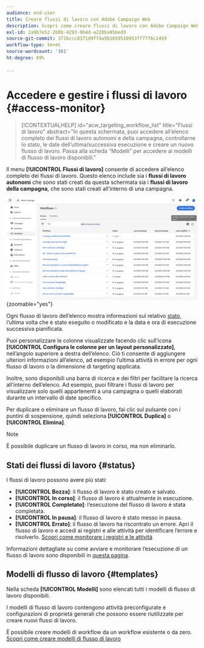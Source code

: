 ```yaml
---
audience: end-user
title: Creare flussi di lavoro con Adobe Campaign Web
description: Scopri come creare flussi di lavoro con Adobe Campaign Web
exl-id: 2a9b7e52-2b8b-4293-9b4d-a228ba95bed3
source-git-commit: 371bccc8371d9ff4a9b1659510953ff7776c2459
workflow-type: tm+mt
source-wordcount: '361'
ht-degree: 89%

---
```


# Accedere e gestire i flussi di lavoro {#access-monitor}

>[!CONTEXTUALHELP]
>id="acw_targeting_workflow_list"
>title="Flussi di lavoro"
>abstract="In questa schermata, puoi accedere all’elenco completo dei flussi di lavoro autonomi e della campagna, controllarne lo stato, le date dell’ultima/successiva esecuzione e creare un nuovo flusso di lavoro. Passa alla scheda “Modelli” per accedere ai modelli di flusso di lavoro disponibili."

Il menu **[!UICONTROL Flussi di lavoro]** consente di accedere all’elenco completo dei flussi di lavoro. Questo elenco include sia i **flussi di lavoro autonomi** che sono stati creati da questa schermata sia i **flussi di lavoro della campagna**, che sono stati creati all’interno di una campagna.

![](assets/workflow-list.png){zoomable=&quot;yes&quot;}

Ogni flusso di lavoro dell’elenco mostra informazioni sul relativo [stato](#status), l’ultima volta che è stato eseguito o modificato e la data e ora di esecuzione successiva pianificata.

Puoi personalizzare le colonne visualizzate facendo clic sull’icona **[!UICONTROL Configura le colonne per un layout personalizzato]**, nell’angolo superiore a destra dell’elenco. Ciò ti consente di aggiungere ulteriori informazioni all’elenco, ad esempio l’ultima attività in errore per ogni flusso di lavoro o la dimensione di targeting applicata.

Inoltre, sono disponibili una barra di ricerca e dei filtri per facilitare la ricerca all’interno dell’elenco. Ad esempio, puoi filtrare i flussi di lavoro per visualizzare solo quelli appartenenti a una campagna o quelli elaborati durante un intervallo di date specifico.

Per duplicare o eliminare un flusso di lavoro, fai clic sul pulsante con i puntini di sospensione, quindi seleziona **[!UICONTROL Duplica]** o **[!UICONTROL Elimina]**.

>[!NOTE]
>
>È possibile duplicare un flusso di lavoro in corso, ma non eliminarlo.

## Stati dei flussi di lavoro {#status}

I flussi di lavoro possono avere più stati:

* **[!UICONTROL Bozza]**: il flusso di lavoro è stato creato e salvato.
* **[!UICONTROL In corso]**: il flusso di lavoro è attualmente in esecuzione.
* **[!UICONTROL Completato]**: l’esecuzione del flusso di lavoro è stata completata.
* **[!UICONTROL In pausa]**: il flusso di lavoro è stato messo in pausa.
* **[!UICONTROL Errato]**: il flusso di lavoro ha riscontrato un errore. Apri il flusso di lavoro e accedi ai registri e alle attività per identificare l’errore e risolverlo. [Scopri come monitorare i registri e le attività](start-monitor-workflows.md#logs-tasks)

Informazioni dettagliate su come avviare e monitorare l’esecuzione di un flusso di lavoro sono disponibili in [questa pagina](start-monitor-workflows.md).

## Modelli di flusso di lavoro {#templates}

Nella scheda **[!UICONTROL Modelli]** sono elencati tutti i modelli di flusso di lavoro disponibili.

I modelli di flusso di lavoro contengono attività preconfigurate e configurazioni di proprietà generali che possono essere riutilizzate per creare nuovi flussi di lavoro.

È possibile creare modelli di workflow da un workflow esistente o da zero. [Scopri come creare modelli di flusso di lavoro](create-workflow.md#workflow-templates)

